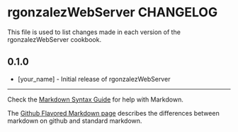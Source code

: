 rgonzalezWebServer CHANGELOG
============================

This file is used to list changes made in each version of the rgonzalezWebServer cookbook.

0.1.0
-----
- [your_name] - Initial release of rgonzalezWebServer

- - -
Check the [Markdown Syntax Guide](http://daringfireball.net/projects/markdown/syntax) for help with Markdown.

The [Github Flavored Markdown page](http://github.github.com/github-flavored-markdown/) describes the differences between markdown on github and standard markdown.
